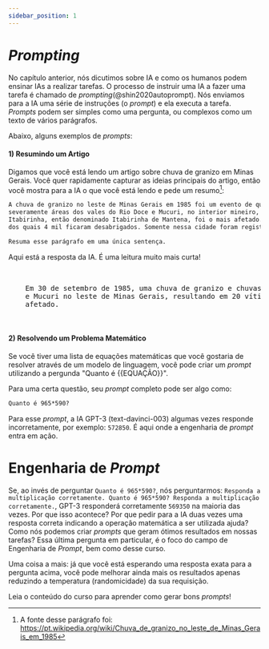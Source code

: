 ```yaml
---
sidebar_position: 1
---
```

#   *Prompting*

No capítulo anterior, nós dicutimos sobre IA e como os humanos podem ensinar IAs a realizar tarefas. O processo de
instruir uma IA a fazer uma tarefa é chamado de *prompting*(@shin2020autoprompt). Nós enviamos para a IA uma série de
instruções (o *prompt*) e ela executa a tarefa. *Prompts* podem ser simples como uma pergunta, ou complexos como um
texto de vários parágrafos.

Abaixo, alguns exemplos de *prompts*:

#### 1) Resumindo um Artigo

Digamos que você está lendo um artigo sobre chuva de granizo em Minas Gerais. Você quer rapidamente capturar as ideias
principais do artigo, então você mostra para a IA o que você está lendo e pede um resumo[^2]:

```txt
A chuva de granizo no leste de Minas Gerais em 1985 foi um evento de queda de granizo e chuvas intensas que afetou
severamente áreas dos vales do Rio Doce e Mucuri, no interior mineiro, em 30 de setembro de 1985. O município de
Itabirinha, então denominado Itabirinha de Mantena, foi o mais afetado. Contava com cerca de 10 mil habitantes em 1985,
dos quais 4 mil ficaram desabrigados. Somente nessa cidade foram registradas vinte vítimas fatais e seiscentos feridos.

Resuma esse parágrafo em uma única sentença.
```

Aqui está a resposta da IA. É uma leitura muito mais curta!

<pre>
  <div className="bluegreen-highlight">
    Em 30 de setembro de 1985, uma chuva de granizo e chuvas intensas atingiu severamente as áreas dos vales do Rio Doce
    e Mucuri no leste de Minas Gerais, resultando em 20 vítimas fatais e 600 feridos em Itabirinha, o município mais
    afetado.
  </div>
</pre>

#### 2) Resolvendo um Problema Matemático

Se você tiver uma lista de equações matemáticas que você gostaria de resolver através de um modelo de linguagem, você
pode criar um *prompt* utilizando a pergunda "Quanto é {{EQUAÇÃO}}".

Para uma certa questão, seu *prompt* completo pode ser algo como:

```txt
Quanto é 965*590?
```

Para esse *prompt*, a IA GPT-3 (text-davinci-003) algumas vezes responde incorretamente, por exemplo: `572850`. É aqui
onde a engenharia de *prompt* entra em ação.

# Engenharia de *Prompt*

Se, ao invés de perguntar `Quanto é 965*590?`, nós perguntarmos:
`Responda a multiplicação corretamente. Quanto é 965*590? Responda a multiplicação corretamente.`, GPT-3 responderá
corretamente `569350` na maioria das vezes. Por que isso acontece? Por que pedir para a IA duas vezes uma resposta
correta indicando a operação matemática a ser utilizada ajuda? Como nós podemos criar *prompts* que geram ótimos
resultados em nossas tarefas? Essa última pergunta em particular, é o foco do campo de Engenharia de *Prompt*, bem como
desse curso.

Uma coisa a mais: já que você está esperando uma resposta exata para a pergunta acima, você pode melhorar ainda mais os
resultados apenas reduzindo a temperatura (randomicidade) da sua requisição.

Leia o conteúdo do curso para aprender como gerar bons *prompts*!

[^2]: A fonte desse parágrafo foi: https://pt.wikipedia.org/wiki/Chuva_de_granizo_no_leste_de_Minas_Gerais_em_1985